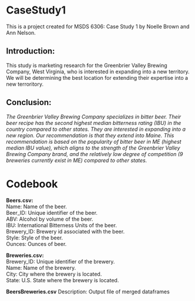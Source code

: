 # CaseStudy1
This is a project created for MSDS 6306: Case Study 1 by Noelle Brown and Ann Nelson.

## Introduction:
   This study is marketing research for the Greenbrier Valley Brewing Company, West Virginia, who is interested in expanding into a new territory.  We will be determining the best location for extending their expertise into a new terroritory.

## Conclusion:
*The Greenbrier Valley Brewing Company specializes in bitter beer. Their beer recipe has the second highest median bitterness rating (IBU) in the country compared to other states. They are interested in expanding into a new region. Our recommendation is that they extend into Maine. This recommendation is based on the popularity of bitter beer in ME (highest median IBU value), which aligns to the strength of the Greenbrier Valley Brewing Company brand, and the relatively low degree of competition (9 breweries currently exist in ME) compared to other states.*
  

# Codebook

**Beers.csv:**  
Name: Name of the beer.  
Beer_ID: Unique identifier of the beer.  
ABV: Alcohol by volume of the beer.  
IBU: International Bitterness Units of the beer.  
Brewery_ID: Brewery id associated with the beer.  
Style: Style of the beer.  
Ounces: Ounces of beer.  

**Breweries.csv:**  
Brewery_ID: Unique identifier of the brewery.  
Name: Name of the brewery.  
City: City where the brewery is located.  
State: U.S. State where the brewery is located.  

**BeersBreweries.csv**
Description: Output file of merged dataframes


